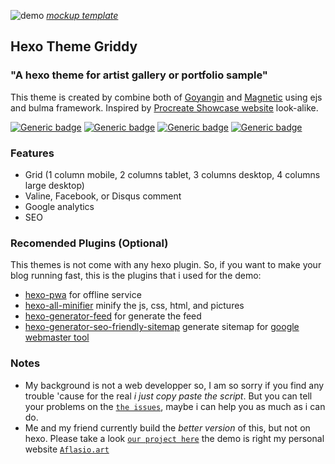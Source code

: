![demo](https://github.com/sira313/hexo-theme-griddy/raw/master/mockup.jpg)
[_mockup template_](https://www.freepik.com/free-psd/laptop-mobile-mock-up-design_1053178.htm)

## Hexo Theme Griddy

### "A hexo theme for artist gallery or portfolio sample"

This theme is created by combine both of [Goyangin](https://github.com/g3xx/goyangin) and [Magnetic](https://github.com/klugjo/hexo-theme-magnetic) using ejs and bulma framework. Inspired by [Procreate Showcase website](https://procreate.art/showcase) look-alike.

[![Generic badge](https://img.shields.io/badge/Demo-Aflasio-brightgreen.svg)](https://hexo-theme-griddy.aflasio.art/) [![Generic badge](https://img.shields.io/badge/Instalation-Read&nbsp;on&nbsp;Wiki-important.svg)](https://github.com/sira313/hexo-theme-griddy/wiki) [![Generic badge](https://img.shields.io/badge/Donate-Paypal-blueviolet.svg)](https://paypal.me/aflasio) [![Generic badge](https://img.shields.io/badge/Lisence-MIT-informational.svg)](https://github.com/sira313/hexo-theme-griddy/blob/master/LICENSE)

### Features
- Grid (1 column mobile, 2 columns tablet, 3 columns desktop, 4 columns large desktop)
- Valine, Facebook, or Disqus comment
- Google analytics
- SEO

### Recomended Plugins (Optional)
This themes is not come with any hexo plugin. So, if you want to make your blog running fast, this is the plugins that i used for the demo:
- [hexo-pwa](https://github.com/lavas-project/hexo-pwa) for offline service
- [hexo-all-minifier](https://github.com/chenzhutian/hexo-all-minifier) minify the js, css, html, and pictures
- [hexo-generator-feed](https://github.com/hexojs/hexo-generator-feed) for generate the feed
- [hexo-generator-seo-friendly-sitemap](https://github.com/ludoviclefevre/hexo-generator-seo-friendly-sitemap) generate sitemap for [google webmaster tool](https://search.google.com/search-console)

### Notes
- My background is not a web developper so, I am so sorry if you find any trouble 'cause for the real _i just copy paste the script_. But you can tell your problems on the [`the issues`](https://github.com/sira313/hexo-theme-griddy/issues), maybe i can help you as much as i can do.
- Me and my friend currently build the *better version* of this, but not on hexo. Please take a look [`our project here`](https://github.com/mustofa-id/gatsby-starter-griddy) the demo is right my personal website [`Aflasio.art`](https://aflasio.art)

